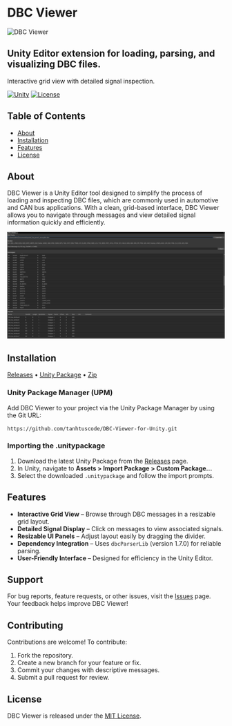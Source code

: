 # DBC Viewer

![DBC Viewer](https://user-images.githubusercontent.com/youraccount/dbcviewer.png)

## Unity Editor extension for loading, parsing, and visualizing DBC files.

Interactive grid view with detailed signal inspection.

[![Unity](https://img.shields.io/badge/unity-2020.3%2B-blue.svg)](https://unity3d.com/get-unity/download)
[![License](https://img.shields.io/badge/License-MIT-brightgreen.svg)](https://github.com/YourUsername/DBC-Viewer/blob/master/LICENSE)

## Table of Contents

- [About](#about)
- [Installation](#installation)
- [Features](#features)
- [License](#license)

## About

DBC Viewer is a Unity Editor tool designed to simplify the process of loading and inspecting DBC files, which are commonly used in automotive and CAN bus applications. With a clean, grid-based interface, DBC Viewer allows you to navigate through messages and view detailed signal information quickly and efficiently.

![DBC Viewer Grid](https://github.com/tanhtuscode/DBC-Viewer-for-Unity/blob/main/Document/look.png)

## Installation

[Releases](https://github.com/tanhtuscode/DBC-Viewer-for-Unity/releases) • [Unity Package](https://github.com/tanhtuscode/DBC-Viewer-for-Unity/releases/download/public/DbcViewerUnity.unitypackage) • [Zip](https://github.com/tanhtuscode/DBC-Viewer-for-Unity/archive/master.zip)

### Unity Package Manager (UPM)

Add DBC Viewer to your project via the Unity Package Manager by using the Git URL:

```
https://github.com/tanhtuscode/DBC-Viewer-for-Unity.git

```

### Importing the .unitypackage

1. Download the latest Unity Package from the [Releases](https://github.com/tanhtuscode/DBC-Viewer-for-Unity/releases) page.
2. In Unity, navigate to **Assets > Import Package > Custom Package…**
3. Select the downloaded `.unitypackage` and follow the import prompts.

## Features

- **Interactive Grid View** – Browse through DBC messages in a resizable grid layout.
- **Detailed Signal Display** – Click on messages to view associated signals.
- **Resizable UI Panels** – Adjust layout easily by dragging the divider.
- **Dependency Integration** – Uses `dbcParserLib` (version 1.7.0) for reliable parsing.
- **User-Friendly Interface** – Designed for efficiency in the Unity Editor.

## Support

For bug reports, feature requests, or other issues, visit the [Issues](https://github.com/YourUsername/DBC-Viewer/issues) page. Your feedback helps improve DBC Viewer!

## Contributing

Contributions are welcome! To contribute:

1. Fork the repository.
2. Create a new branch for your feature or fix.
3. Commit your changes with descriptive messages.
4. Submit a pull request for review.

## License

DBC Viewer is released under the [MIT License](LICENSE).

